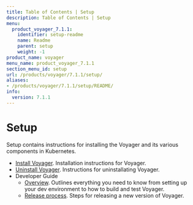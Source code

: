 ```yaml
---
title: Table of Contents | Setup
description: Table of Contents | Setup
menu:
  product_voyager_7.1.1:
    identifier: setup-readme
    name: Readme
    parent: setup
    weight: -1
product_name: voyager
menu_name: product_voyager_7.1.1
section_menu_id: setup
url: /products/voyager/7.1.1/setup/
aliases:
- /products/voyager/7.1.1/setup/README/
info:
  version: 7.1.1
---
```


# Setup

Setup contains instructions for installing the Voyager and its various components in Kubernetes.

- [Install Voyager](/products/voyager/7.1.1/setup/install). Installation instructions for Voyager.
- [Uninstall Voyager](/products/voyager/7.1.1/setup/uninstall). Instructions for uninstallating Voyager.
- Developer Guide
  - [Overview](/products/voyager/7.1.1/setup/developer-guide/overview). Outlines everything you need to know from setting up your dev environment to how to build and test Voyager.
  - [Release process](/products/voyager/7.1.1/setup/developer-guide/release). Steps for releasing a new version of Voyager.
